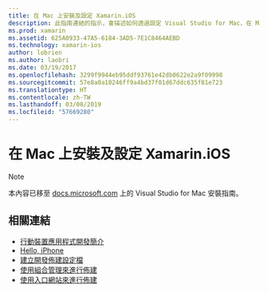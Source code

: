 ```yaml
---
title: 在 Mac 上安裝及設定 Xamarin.iOS
description: 此指南連結的指示，會描述如何透過設定 Visual Studio for Mac，在 Mac 上安裝和設定 Xamarin.iOS。
ms.prod: xamarin
ms.assetid: 625A0933-47A5-6184-3AD5-7E1C8464AEBD
ms.technology: xamarin-ios
author: lobrien
ms.author: laobri
ms.date: 03/19/2017
ms.openlocfilehash: 3299f9944eb95ddf93761e42db0622e2a9f09998
ms.sourcegitcommit: 57e8a0a10246ff9a4bd37f01d67ddc635f81e723
ms.translationtype: HT
ms.contentlocale: zh-TW
ms.lasthandoff: 03/08/2019
ms.locfileid: "57669280"
---
```

# <a name="installing-and-configuring-xamarinios-on-a-mac"></a>在 Mac 上安裝及設定 Xamarin.iOS

> [!NOTE]
> 本內容已移至 [docs.microsoft.com](https://docs.microsoft.com/visualstudio/mac/installation) 上的 Visual Studio for Mac 安裝指南。

## <a name="related-links"></a>相關連結

- [行動裝置應用程式開發簡介](~/cross-platform/get-started/introduction-to-mobile-development.md)
- [Hello, iPhone](~/ios/get-started/hello-ios/index.md)
- [建立開發佈建設定檔](https://developer.apple.com/library/ios/#documentation/ToolsLanguages/Conceptual/DevPortalGuide/CreatingandDownloadingDevelopmentProvisioningProfiles/CreatingandDownloadingDevelopmentProvisioningProfiles.html)
- [使用組合管理來進行佈建](https://developer.apple.com/library/ios/#recipes/xcode_help-devices_organizer/articles/provision_device_for_development-generic.html)
- [使用入口網站來進行佈建](https://developer.apple.com/library/ios/#recipes/ProvisioningPortal_Recipes/DownloadingaProvisioningProfile/DownloadingaProvisioningProfile.html)
